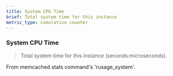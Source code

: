```yaml
---
title: System CPU Time
brief: Total system time for this instance
metric_type: cumulative counter
---
```


### System CPU Time

> Total system time for this instance (seconds:microseconds). 

From memcached stats command's 'rusage_system'.

